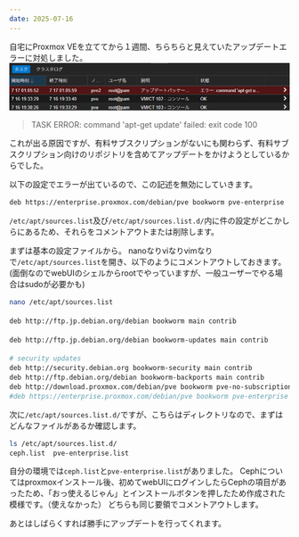 ```yaml
---
date: 2025-07-16
---
```


自宅にProxmox VEを立ててから１週間、ちらちらと見えていたアップデートエラーに対処しました。
![alt text](image.png)

> TASK ERROR: command 'apt-get update' failed: exit code 100

これが出る原因ですが、有料サブスクリプションがないにも関わらず、有料サブスクリプション向けのリポジトリを含めてアップデートをかけようとしているからでした。

以下の設定でエラーが出ているので、この記述を無効にしていきます。

```bash
deb https://enterprise.proxmox.com/debian/pve bookworm pve-enterprise
```

``/etc/apt/sources.list``及び``/etc/apt/sources.list.d/``内に件の設定がどこかしらにあるため、それらをコメントアウトまたは削除します。

まずは基本の設定ファイルから。
nanoなりviなりvimなりで``/etc/apt/sources.list``を開き、以下のようにコメントアウトしておきます。
(面倒なのでwebUIのシェルからrootでやっていますが、一般ユーザーでやる場合はsudoが必要かも)

```bash
nano /etc/apt/sources.list

deb http://ftp.jp.debian.org/debian bookworm main contrib

deb http://ftp.jp.debian.org/debian bookworm-updates main contrib

# security updates
deb http://security.debian.org bookworm-security main contrib
deb http://ftp.debian.org/debian bookworm-backports main contrib
deb http://download.proxmox.com/debian/pve bookworm pve-no-subscription
#deb https://enterprise.proxmox.com/debian/pve bookworm pve-enterprise ←こいつをコメントアウト
```

次に``/etc/apt/sources.list.d/``ですが、こちらはディレクトリなので、まずはどんなファイルがあるか確認します。

```bash
ls /etc/apt/sources.list.d/
ceph.list  pve-enterprise.list
```

自分の環境では``ceph.list``と``pve-enterprise.list``がありました。
Cephについてはproxmoxインストール後、初めてwebUIにログインしたらCephの項目があったため、「おっ使えるじゃん」とインストールボタンを押したため作成された模様です。（使えなかった）
どちらも同じ要領でコメントアウトします。

あとはしばらくすれば勝手にアップデートを行ってくれます。
